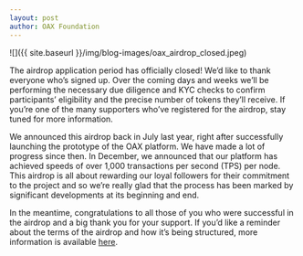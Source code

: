 ```yaml
---
layout: post
author: OAX Foundation
---
```

![]({{ site.baseurl }}/img/blog-images/oax_airdrop_closed.jpeg)

The airdrop application period has officially closed! We’d like to thank everyone who’s signed up. Over the coming days and weeks we’ll be performing the necessary due diligence and KYC checks to confirm participants’ eligibility and the precise number of tokens they’ll receive. If you’re one of the many supporters who’ve registered for the airdrop, stay tuned for more information.

We announced this airdrop back in July last year, right after successfully launching the prototype of the OAX platform. We have made a lot of progress since then. In December, we announced that our platform has achieved speeds of over 1,000 transactions per second (TPS) per node. This airdrop is all about rewarding our loyal followers for their commitment to the project and so we’re really glad that the process has been marked by significant developments at its beginning and end.

In the meantime, congratulations to all those of you who were successful in the airdrop and a big thank you for your support. If you’d like a reminder about the terms of the airdrop and how it’s being structured, more information is available [here](https://medium.com/@OAX_Foundation/oax-airdrop-details-1f6aaef3bf1a).
